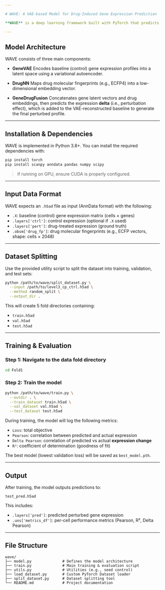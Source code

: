 ```yaml
---

# WAVE: A VAE-based Model for Drug-Induced Gene Expression Prediction

**WAVE** is a deep learning framework built with PyTorch that predicts drug-induced gene expression changes. It leverages a **Variational Autoencoder (VAE)** to capture the latent representation of baseline gene expression and combines it with drug molecular fingerprints to model transcriptomic perturbations.

---
```


##  Model Architecture

WAVE consists of three main components:

* **GeneVAE**
  Encodes baseline (control) gene expression profiles into a latent space using a variational autoencoder.

* **DrugNN**
  Maps drug molecular fingerprints (e.g., ECFP4) into a low-dimensional embedding vector.

* **GeneDrugFusion**
  Concatenates gene latent vectors and drug embeddings, then predicts the expression **delta** (i.e., perturbation effect), which is added to the VAE-reconstructed baseline to generate the final perturbed profile.



---

## Installation & Dependencies

WAVE is implemented in Python 3.8+. You can install the required dependencies with:

```bash
pip install torch
pip install scanpy anndata pandas numpy scipy
```

> If running on GPU, ensure CUDA is properly configured.

---

## Input Data Format

WAVE expects an `.h5ad` file as input (AnnData format) with the following:

* `.X`: baseline (control) gene expression matrix (cells × genes)
* `.layers['ctrl']`: control expression (optional if `.X` used)
* `.layers['pert']`: drug-treated expression (ground truth)
* `.obsm['drug_fp']`: drug molecular fingerprints (e.g., ECFP vectors, shape: cells × 2048)

---

## Dataset Splitting

Use the provided utility script to split the dataset into training, validation, and test sets:

```bash
python /path/to/wave/split_dataset.py \
  --input /path/to/level3_cp_ctrl.h5ad \
  --method random_split \
  --output_dir .
```

This will create 5 fold directories containing:

* `train.h5ad`
* `val.h5ad`
* `test.h5ad`

---

## Training & Evaluation

### Step 1: Navigate to the data fold directory

```bash
cd Fold1
```

### Step 2: Train the model

```bash
python /path/to/wave/train.py \
  --outdir . \
  --train_dataset train.h5ad \
  --val_dataset val.h5ad \
  --test_dataset test.h5ad
```

During training, the model will log the following metrics:

* `Loss`: total objective
* `Pearson`: correlation between predicted and actual expression
* `Delta Pearson`: correlation of predicted vs actual **expression change**
* `R²`: coefficient of determination (goodness of fit)

The best model (lowest validation loss) will be saved as `best_model.pth`.

---

## Output

After training, the model outputs predictions to:

```
test_pred.h5ad
```

This includes:

* `.layers['pred']`: predicted perturbed gene expression
* `.uns['metrics_df']`: per-cell performance metrics (Pearson, R², Delta Pearson)

---

## File Structure

```
wave/
├── model.py              # Defines the model architecture
├── train.py              # Main training & evaluation script
├── utils.py              # Utilities (e.g., seed control)
├── load_dataset.py       # Custom PyTorch Dataset loader
├── split_dataset.py      # Dataset splitting tool
└── README.md             # Project documentation
```
